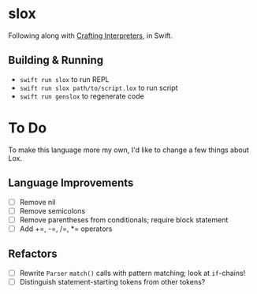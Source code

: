 # slox

Following along with [Crafting Interpreters](https://craftinginterpreters.com), in Swift.

## Building & Running

- `swift run slox` to run REPL
- `swift run slox path/to/script.lox` to run script
- `swift run genslox` to regenerate code

# To Do

To make this language more my own, I'd like to change a few things about Lox.

## Language Improvements

- [ ] Remove nil
- [ ] Remove semicolons
- [ ] Remove parentheses from conditionals; require block statement
- [ ] Add +=, -=, /=, *= operators

## Refactors

- [ ] Rewrite `Parser` `match()` calls with pattern matching; look at `if`-chains!
- [ ] Distinguish statement-starting tokens from other tokens?
